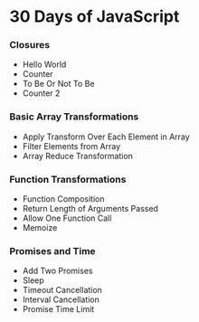 # 30 Days of JavaScript

### Closures
 - Hello World
 - Counter
 - To Be Or Not To Be
 - Counter 2


### Basic Array Transformations
 - Apply Transform Over Each Element in Array
 - Filter Elements from Array
 - Array Reduce Transformation

### Function Transformations
 - Function Composition
 - Return Length of Arguments Passed
 - Allow One Function Call
 - Memoize

### Promises and Time
 - Add Two Promises
 - Sleep
 - Timeout Cancellation
 - Interval Cancellation
 - Promise Time Limit

